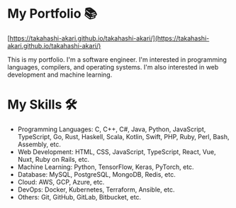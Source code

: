 # My Portfolio 📚
[https://takahashi-akari.github.io/takahashi-akari/](https://takahashi-akari.github.io/takahashi-akari/)
  
This is my portfolio. I'm a software engineer. I'm interested in programming languages, compilers, and operating systems. I'm also interested in web development and machine learning.  

# My Skills 🛠️

- Programming Languages: C, C++, C#, Java, Python, JavaScript, TypeScript, Go, Rust, Haskell, Scala, Kotlin, Swift, PHP, Ruby, Perl, Bash, Assembly, etc.
- Web Development: HTML, CSS, JavaScript, TypeScript, React, Vue, Nuxt, Ruby on Rails, etc.
- Machine Learning: Python, TensorFlow, Keras, PyTorch, etc.
- Database: MySQL, PostgreSQL, MongoDB, Redis, etc.
- Cloud: AWS, GCP, Azure, etc.
- DevOps: Docker, Kubernetes, Terraform, Ansible, etc.
- Others: Git, GitHub, GitLab, Bitbucket, etc.
